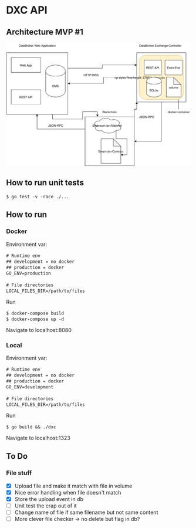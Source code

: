 # DXC API

## Architecture MVP #1

<img style="float: center;" src="./public/assets/dxc-architecture.svg">

## How to run unit tests

```
$ go test -v -race ./...
```

## How to run

### Docker

Environment var:

```
# Runtime env
## development = no docker
## production = docker
GO_ENV=production

# File directories
LOCAL_FILES_DIR=/path/to/files
```

Run
```
$ docker-compose build
$ docker-compose up -d 
```
Navigate to localhost:8080

### Local

Environment var:

```
# Runtime env
## development = no docker
## production = docker
GO_ENV=development

# File directories
LOCAL_FILES_DIR=/path/to/files
```

Run
```
$ go build && ./dxc
```
Navigate to localhost:1323

## To Do

### File stuff

- [x] Upload file and make it match with file in volume
- [x] Nice error handling when file doesn't match
- [x] Store the upload event in db
- [ ] Unit test the crap out of it
- [ ] Change name of file if same filename but not same content
- [ ] More clever file checker -> no delete but flag in db?

